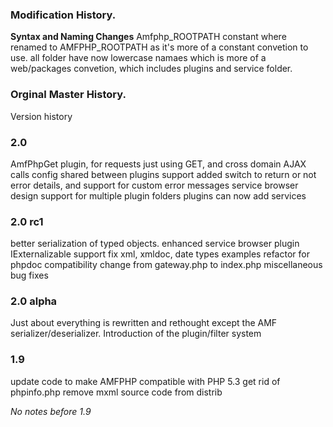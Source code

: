 
### Modification History.

**Syntax and Naming Changes**
Amfphp_ROOTPATH constant where renamed to AMFPHP_ROOTPATH as it's more of a constant convetion to use.
all folder have now lowercase namaes which is more of a web/packages convetion, which includes plugins and service folder.

### Orginal Master History.
Version history
### 2.0
AmfPhpGet plugin, for requests just using GET, and cross domain AJAX calls
config shared between plugins support added
switch to return or not error details, and support for custom error messages
service browser design
support for multiple plugin folders
plugins can now add services
### 2.0 rc1
better serialization of typed objects.
enhanced service browser plugin
IExternalizable support
fix xml, xmldoc, date types
examples
refactor for phpdoc compatibility
change from gateway.php to index.php
miscellaneous bug fixes
### 2.0 alpha
Just about everything is rewritten and rethought except the AMF serializer/deserializer.
Introduction of the plugin/filter system
### 1.9
update code to make AMFPHP compatible with PHP 5.3
get rid of phpinfo.php
remove mxml source code from distrib

*No notes before 1.9*